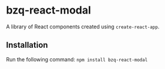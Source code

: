 # bzq-react-modal
A library of React components created using `create-react-app`.

## Installation
Run the following command:
`npm install bzq-react-modal`